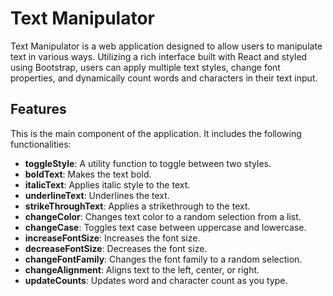 
# Text Manipulator

Text Manipulator is a web application designed to allow users to manipulate text in various ways. Utilizing a rich interface built with React and styled using Bootstrap, users can apply multiple text styles, change font properties, and dynamically count words and characters in their text input.

## Features

This is the main component of the application. It includes the following functionalities:

- **toggleStyle**: A utility function to toggle between two styles.
- **boldText**: Makes the text bold.
- **italicText**: Applies italic style to the text.
- **underlineText**: Underlines the text.
- **strikeThroughText**: Applies a strikethrough to the text.
- **changeColor**: Changes text color to a random selection from a list.
- **changeCase**: Toggles text case between uppercase and lowercase.
- **increaseFontSize**: Increases the font size.
- **decreaseFontSize**: Decreases the font size.
- **changeFontFamily**: Changes the font family to a random selection.
- **changeAlignment**: Aligns text to the left, center, or right.
- **updateCounts**: Updates word and character count as you type.
